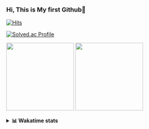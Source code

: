 ### Hi, This is My first Github👋
[![Hits](https://hits.seeyoufarm.com/api/count/incr/badge.svg?url=https%3A%2F%2Fgithub.com%2FJonghyun-Park1027&count_bg=%2379C83D&title_bg=%23555555&icon=&icon_color=%23E7E7E7&title=hits&edge_flat=false)](https://hits.seeyoufarm.com)
<br>

[![Solved.ac Profile](http://mazassumnida.wtf/api/v2/generate_badge?boj=ppjjhh1027)](https://solved.ac/ppjjhh1027/)

<p>
  <img height="180em" src="https://github-readme-stats-eight-rho-29.vercel.app/api?username=Jonghyun-Park1027&show_icons=true&include_all_commits=true&bg_color=30,e96443,904e95&title_color=fff&text_color=fff">
  <img height="180em" src="https://github-readme-stats-eight-rho-29.vercel.app/api/top-langs/?username=Jonghyun-Park1027&layout=compact&bg_color=30,e96443,904e95&title_color=fff&text_color=fff">


</p>
<details>
<summary><b>📊 Wakatime stats</b><br></summary>
<div>
<hr/>




<!--START_SECTION:waka-->
![Code Time](http://img.shields.io/badge/Code%20Time-108%20hrs%2015%20mins-blue)

![Profile Views](http://img.shields.io/badge/Profile%20Views-0-blue)

**🐱 My GitHub Data** 

> 🏆 92 Contributions in the Year 2023
 > 
> 📦 67.7 kB Used in GitHub's Storage 
 > 
> 🚫 Not Opted to Hire
 > 
> 📜 9 Public Repositories 
 > 
> 🔑 6 Private Repositories  
 > 
**I'm an Early 🐤** 

```text
🌞 Morning    24 commits     ████░░░░░░░░░░░░░░░░░░░░░   16.11% 
🌆 Daytime    80 commits     █████████████░░░░░░░░░░░░   53.69% 
🌃 Evening    39 commits     ██████░░░░░░░░░░░░░░░░░░░   26.17% 
🌙 Night      6 commits      █░░░░░░░░░░░░░░░░░░░░░░░░   4.03%

```
📅 **I'm Most Productive on Sunday** 

```text
Monday       14 commits     ██░░░░░░░░░░░░░░░░░░░░░░░   9.4% 
Tuesday      10 commits     █░░░░░░░░░░░░░░░░░░░░░░░░   6.71% 
Wednesday    6 commits      █░░░░░░░░░░░░░░░░░░░░░░░░   4.03% 
Thursday     6 commits      █░░░░░░░░░░░░░░░░░░░░░░░░   4.03% 
Friday       28 commits     ████░░░░░░░░░░░░░░░░░░░░░   18.79% 
Saturday     42 commits     ███████░░░░░░░░░░░░░░░░░░   28.19% 
Sunday       43 commits     ███████░░░░░░░░░░░░░░░░░░   28.86%

```


📊 **This Week I Spent My Time On** 

```text
⌚︎ Time Zone: Asia/Seoul

💬 Programming Languages: 
Python                   12 hrs 11 mins      ██████████████████████░░░   90.72% 
CSV/TSV                  1 hr 8 mins         ██░░░░░░░░░░░░░░░░░░░░░░░   8.47% 
Markdown                 5 mins              ░░░░░░░░░░░░░░░░░░░░░░░░░   0.63% 
Jupyter                  1 min               ░░░░░░░░░░░░░░░░░░░░░░░░░   0.18%

🔥 Editors: 
PyCharm                  13 hrs 26 mins      █████████████████████████   100.0%

🐱‍💻 Projects: 
new_codingtest           10 hrs 44 mins      ████████████████████░░░░░   79.99% 
English_study_Program    1 hr 35 mins        ███░░░░░░░░░░░░░░░░░░░░░░   11.83% 
Codingtest-practice      55 mins             █░░░░░░░░░░░░░░░░░░░░░░░░   6.85% 
personal_project         4 mins              ░░░░░░░░░░░░░░░░░░░░░░░░░   0.61% 
Unknown Project          4 mins              ░░░░░░░░░░░░░░░░░░░░░░░░░   0.55%

💻 Operating System: 
Windows                  13 hrs 26 mins      █████████████████████████   100.0%

```

**I Mostly Code in Jupyter Notebook** 

```text
Jupyter Notebook         6 repos             █████████████░░░░░░░░░░░░   54.55% 
Python                   3 repos             ██████░░░░░░░░░░░░░░░░░░░   27.27% 
HTML                     1 repo              ██░░░░░░░░░░░░░░░░░░░░░░░   9.09% 
R                        1 repo              ██░░░░░░░░░░░░░░░░░░░░░░░   9.09%

```



 Last Updated on 05/02/2023 18:36:09 UTC
<!--END_SECTION:waka-->
</details>




